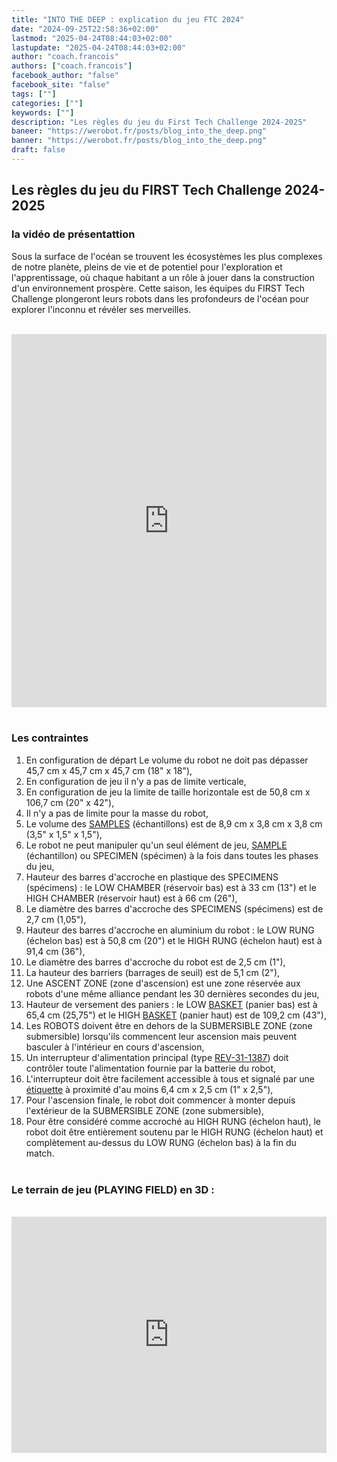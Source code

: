```yaml
---
title: "INTO THE DEEP : explication du jeu FTC 2024"
date: "2024-09-25T22:58:36+02:00"
lastmod: "2025-04-24T08:44:03+02:00"
lastupdate: "2025-04-24T08:44:03+02:00"
author: "coach.francois"
authors: ["coach.francois"]
facebook_author: "false"
facebook_site: "false"
tags: [""]
categories: [""]
keywords: [""]
description: "Les règles du jeu du First Tech Challenge 2024-2025"
baneer: "https://werobot.fr/posts/blog_into_the_deep.png"
banner: "https://werobot.fr/posts/blog_into_the_deep.png"
draft: false
---
```

## Les règles du jeu du FIRST Tech Challenge 2024-2025

### la vidéo de présentattion

Sous la surface de l'océan se trouvent les écosystèmes les plus complexes de notre planète, pleins de vie et de potentiel pour l'exploration et l'apprentissage, où chaque habitant a un rôle à jouer dans la construction d'un environnement prospère. Cette saison, les équipes du FIRST Tech Challenge plongeront leurs robots dans les profondeurs de l'océan pour explorer l'inconnu et révéler ses merveilles.

<br>
<iframe class="youtube-player" width="100%" height="597" src="https://www.youtube.com/embed/ewlDPvRK4U4?version=3&amp;rel=1&amp;showsearch=0&amp;showinfo=1&amp;hl=fr&amp;cc_lang_pref=fr&amp;cc_load_policy=1&amp;autohide=2&amp;wmode=transparent" allowfullscreen="true" style="border:0;" sandbox="allow-scripts allow-same-origin allow-popups allow-presentation allow-popups-to-escape-sandbox"></iframe>
<br><br>

### Les contraintes
01. En configuration de départ Le volume du robot ne doit pas dépasser 45,7 cm x 45,7 cm  x 45,7 cm (18" x 18"), <br>
02. En configuration de jeu il n'y a pas de limite verticale, <br>
03. En configuration de jeu la limite de taille horizontale est de 50,8 cm x 106,7 cm (20" x 42"), <br>
04. Il n'y a pas de limite pour la masse du robot, <br>
05. Le volume des [SAMPLES](https://cdn.andymark.com/media/W1siZiIsIjIwMjQvMDkvMDcvMTEvMzcvMTQvYzM3NmYyMzgtZmU4Yy00OWZlLTg5YzItOWMzODViOWQ0N2ZhL2FtLTU0MDEgU2FtcGxlLnBkZiJdXQ/am-5401%20Sample.pdf?sha=6a19804bcc7eb28f) (échantillons) est de 8,9 cm x 3,8 cm x 3,8 cm (3,5" x 1,5" x 1,5"), <br>
06. Le robot ne peut manipuler qu'un seul élément de jeu, [SAMPLE](https://cdn.andymark.com/media/W1siZiIsIjIwMjQvMDkvMDcvMTEvMzcvMTQvYzM3NmYyMzgtZmU4Yy00OWZlLTg5YzItOWMzODViOWQ0N2ZhL2FtLTU0MDEgU2FtcGxlLnBkZiJdXQ/am-5401%20Sample.pdf?sha=6a19804bcc7eb28f) (échantillon) ou SPECIMEN (spécimen) à la fois dans toutes les phases du jeu, <br>
07. Hauteur des barres d'accroche en plastique des SPECIMENS (spécimens) : le LOW CHAMBER (réservoir bas) est à 33 cm (13") et le HIGH CHAMBER (réservoir haut) est à 66 cm (26"), <br>
08. Le diamètre des barres d'accroche des SPECIMENS (spécimens) est de 2,7 cm (1,05"), <br>
09. Hauteur des barres d'accroche en aluminium du robot : le LOW RUNG (échelon bas) est à 50,8 cm (20") et le HIGH RUNG (échelon haut) est à 91,4 cm (36"), <br>
10. Le diamètre des barres d'accroche du robot est de 2,5 cm (1"), <br>
11. La hauteur des barriers (barrages de seuil) est de 5,1 cm (2"), <br>
12. Une ASCENT ZONE (zone d'ascension) est une zone réservée aux robots d'une même alliance pendant les 30 dernières secondes du jeu, <br>
13. Hauteur de versement des paniers : le LOW [BASKET](https://cdn.andymark.com/media/W1siZiIsIjIwMjQvMDgvMjIvMTEvMjAvMzYvYWZlYmJhZWYtYjMxYi00ZDI0LWI4YzItYWIxZWQyMGJjYzUzL2FtLTMwMTUgQmFza2V0LlBERiJdXQ/am-3015%20Basket.PDF?sha=858d2efda12ae755) (panier bas) est à 65,4 cm (25,75") et le HIGH [BASKET](https://cdn.andymark.com/media/W1siZiIsIjIwMjQvMDgvMjIvMTEvMjAvMzYvYWZlYmJhZWYtYjMxYi00ZDI0LWI4YzItYWIxZWQyMGJjYzUzL2FtLTMwMTUgQmFza2V0LlBERiJdXQ/am-3015%20Basket.PDF?sha=858d2efda12ae755) (panier haut) est de 109,2 cm (43"), <br>
14. Les ROBOTS doivent être en dehors de la SUBMERSIBLE ZONE (zone submersible) lorsqu'ils commencent leur ascension mais peuvent basculer à l'intérieur en cours d'ascension, <br>
15. Un interrupteur d'alimentation principal (type [REV-31-1387](https://www.revrobotics.com/rev-31-1387/)) doit contrôler toute l'alimentation fournie par la batterie du robot, <br>
16. L'interrupteur doit être facilement accessible à tous et signalé par une [étiquette](https://www.firstinspires.org/sites/default/files/uploads/resource_library/ftc/power-button-labels.pdf) à proximité d'au moins 6,4 cm x 2,5 cm (1" x 2,5"), <br>
17. Pour l'ascension finale, le robot doit commencer à monter depuis l'extérieur de la SUBMERSIBLE ZONE (zone submersible), <br>
18. Pour être considéré comme accroché au HIGH RUNG (échelon haut), le robot doit être entièrement soutenu par le HIGH RUNG (échelon haut) et complètement au-dessus du LOW RUNG (échelon bas) à la fin du match.
<br><br>

### Le terrain de jeu (PLAYING FIELD) en 3D :

<br>
<div style="
	position: relative;
	width: 100%;
	overflow: hidden;
	padding-top: 100%;
	"> 
  <iframe src="https://a360.co/4eH9Pwo" style="
	position: absolute;
	top: 0;
  	left: 0;
  	bottom: 0;
  	right: 0;
  	width: 100%;
  	height: 75%;
  	border: none;
	">
</iframe>
</div>








